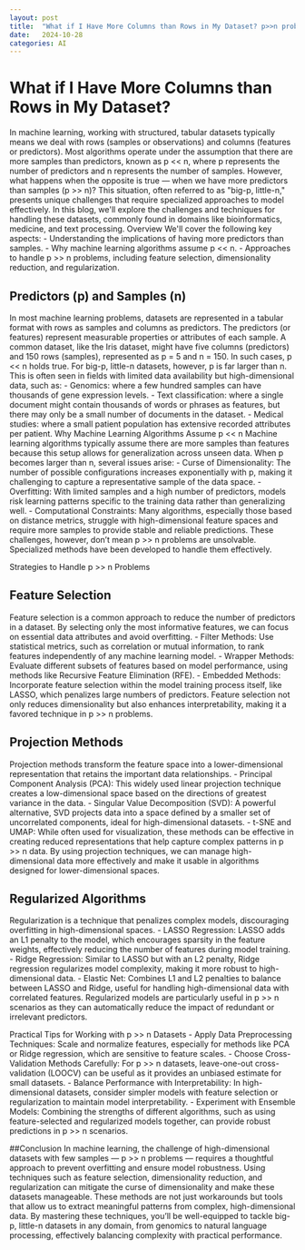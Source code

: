 ```yaml
---
layout: post
title:  "What if I Have More Columns than Rows in My Dataset? p>>n problem"
date:   2024-10-28 
categories: AI
---
```

# What if I Have More Columns than Rows in My Dataset?
In machine learning, working with structured, tabular datasets typically means we deal with rows (samples or observations) and columns (features or predictors). Most algorithms operate under the assumption that there are more samples than predictors, known as p << n, where p represents the number of predictors and n represents the number of samples. However, what happens when the opposite is true — when we have more predictors than samples (p >> n)? This situation, often referred to as "big-p, little-n," presents unique challenges that require specialized approaches to model effectively.
In this blog, we'll explore the challenges and techniques for handling these datasets, commonly found in domains like bioinformatics, medicine, and text processing.
Overview
We'll cover the following key aspects:
    - Understanding the implications of having more predictors than samples.
    - Why machine learning algorithms assume p << n.
    - Approaches to handle p >> n problems, including feature selection, dimensionality reduction, and regularization.

## Predictors (p) and Samples (n)
In most machine learning problems, datasets are represented in a tabular format with rows as samples and columns as predictors. The predictors (or features) represent measurable properties or attributes of each sample. A common dataset, like the Iris dataset, might have five columns (predictors) and 150 rows (samples), represented as p = 5 and n = 150. In such cases, p << n holds true.
For big-p, little-n datasets, however, p is far larger than n. This is often seen in fields with limited data availability but high-dimensional data, such as:
    - Genomics: where a few hundred samples can have thousands of gene expression levels.
    - Text classification: where a single document might contain thousands of words or phrases as features, but there may only be a small number of documents in the dataset.
    - Medical studies: where a small patient population has extensive recorded attributes per patient.
Why Machine Learning Algorithms Assume p << n
Machine learning algorithms typically assume there are more samples than features because this setup allows for generalization across unseen data. When p becomes larger than n, several issues arise:
    - Curse of Dimensionality: The number of possible configurations increases exponentially with p, making it challenging to capture a representative sample of the data space.
    - Overfitting: With limited samples and a high number of predictors, models risk learning patterns specific to the training data rather than generalizing well.
    - Computational Constraints: Many algorithms, especially those based on distance metrics, struggle with high-dimensional feature spaces and require more samples to provide stable and reliable predictions.
These challenges, however, don’t mean p >> n problems are unsolvable. Specialized methods have been developed to handle them effectively.

Strategies to Handle p >> n Problems
## Feature Selection
Feature selection is a common approach to reduce the number of predictors in a dataset. By selecting only the most informative features, we can focus on essential data attributes and avoid overfitting.
    - Filter Methods: Use statistical metrics, such as correlation or mutual information, to rank features independently of any machine learning model.
    - Wrapper Methods: Evaluate different subsets of features based on model performance, using methods like Recursive Feature Elimination (RFE).
    - Embedded Methods: Incorporate feature selection within the model training process itself, like LASSO, which penalizes large numbers of predictors.
Feature selection not only reduces dimensionality but also enhances interpretability, making it a favored technique in p >> n problems.
## Projection Methods
Projection methods transform the feature space into a lower-dimensional representation that retains the important data relationships.
    - Principal Component Analysis (PCA): This widely used linear projection technique creates a low-dimensional space based on the directions of greatest variance in the data.
    - Singular Value Decomposition (SVD): A powerful alternative, SVD projects data into a space defined by a smaller set of uncorrelated components, ideal for high-dimensional datasets.
    - t-SNE and UMAP: While often used for visualization, these methods can be effective in creating reduced representations that help capture complex patterns in p >> n data.
By using projection techniques, we can manage high-dimensional data more effectively and make it usable in algorithms designed for lower-dimensional spaces.
## Regularized Algorithms
Regularization is a technique that penalizes complex models, discouraging overfitting in high-dimensional spaces.
    - LASSO Regression: LASSO adds an L1 penalty to the model, which encourages sparsity in the feature weights, effectively reducing the number of features during model training.
    - Ridge Regression: Similar to LASSO but with an L2 penalty, Ridge regression regularizes model complexity, making it more robust to high-dimensional data.
    - Elastic Net: Combines L1 and L2 penalties to balance between LASSO and Ridge, useful for handling high-dimensional data with correlated features.
Regularized models are particularly useful in p >> n scenarios as they can automatically reduce the impact of redundant or irrelevant predictors.

Practical Tips for Working with p >> n Datasets
    - Apply Data Preprocessing Techniques: Scale and normalize features, especially for methods like PCA or Ridge regression, which are sensitive to feature scales.
    - Choose Cross-Validation Methods Carefully: For p >> n datasets, leave-one-out cross-validation (LOOCV) can be useful as it provides an unbiased estimate for small datasets.
    - Balance Performance with Interpretability: In high-dimensional datasets, consider simpler models with feature selection or regularization to maintain model interpretability.
    - Experiment with Ensemble Models: Combining the strengths of different algorithms, such as using feature-selected and regularized models together, can provide robust predictions in p >> n scenarios.

##Conclusion
In machine learning, the challenge of high-dimensional datasets with few samples — p >> n problems — requires a thoughtful approach to prevent overfitting and ensure model robustness. Using techniques such as feature selection, dimensionality reduction, and regularization can mitigate the curse of dimensionality and make these datasets manageable. These methods are not just workarounds but tools that allow us to extract meaningful patterns from complex, high-dimensional data.
By mastering these techniques, you’ll be well-equipped to tackle big-p, little-n datasets in any domain, from genomics to natural language processing, effectively balancing complexity with practical performance.

